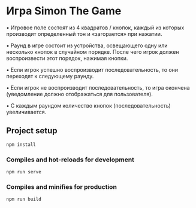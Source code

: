# Игра Simon The Game

• Игровое поле состоят из 4 квадратов / кнопок, каждый из которых производит определенный тон и
«загорается» при нажатии.

• Раунд в игре состоит из устройства, освещающего одну или несколько кнопок в случайном порядке.
После чего игрок должен воспроизвести этот порядок, нажимая кнопки.

• Если игрок успешно воспроизводит последовательность, то они переходят к следующему раунду.

• Если игрок не воспроизводит последовательность, то игра окончена (уведомление должно
отображаться для пользователя).

• С каждым раундом количество кнопок (последовательность) увеличивается.

## Project setup
```
npm install
```

### Compiles and hot-reloads for development
```
npm run serve
```

### Compiles and minifies for production
```
npm run build
```
